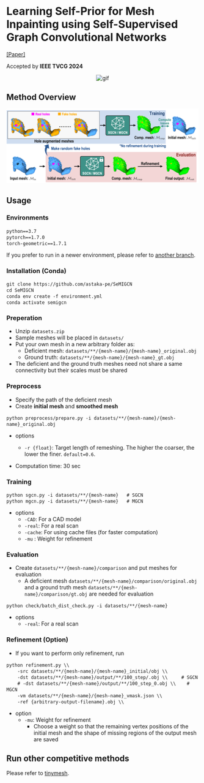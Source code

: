 # Learning Self-Prior for Mesh Inpainting using Self-Supervised Graph Convolutional Networks

[[Paper]](https://arxiv.org/abs/2305.00635)

Accepted by **IEEE TVCG 2024**

<div align="center">
    <img src="docs/semi_anim.gif" alt="gif" width=600><br>
    <h2 align="left">Method Overview</h2>
    <img src="docs/overview.png" alt="overview" width=800><br>
</div>

## Usage

### Environments

```
python==3.7
pytorch==1.7.0
torch-geometric==1.7.1
```

If you prefer to run in a newer environment, please refer to [another branch](https://github.com/astaka-pe/SeMIGCN/tree/torch-1.13-docker).

### Installation (Conda)

```
git clone https://github.com/astaka-pe/SeMIGCN
cd SeMIGCN
conda env create -f environment.yml
conda activate semigcn
```

### Preperation

- Unzip `datasets.zip`
- Sample meshes will be placed in `datasets/`
- Put your own mesh in a new arbitrary folder as:
    - Deficient mesh: `datasets/**/{mesh-name}/{mesh-name}_original.obj`
    - Ground truth: `datasets/**/{mesh-name}/{mesh-name}_gt.obj`
- The deficient and the ground truth meshes need not share a same connectivity but their scales must be shared

### Preprocess

- Specify the path of the deficient mesh
- Create **initial mesh** and **smoothed mesh**

```
python preprocess/prepare.py -i datasets/**/{mesh-name}/{mesh-name}_original.obj
```
- options
    - `-r {float}`: Target length of remeshing. The higher the coarser, the lower the finer. `default=0.6`.

- Computation time: 30 sec

### Training

```
python sgcn.py -i datasets/**/{mesh-name}   # SGCN
python mgcn.py -i datasets/**/{mesh-name}   # MGCN
```

- options
    - `-CAD`: For a CAD model
    - `-real`: For a real scan
    - `-cache`: For using cache files (for faster computation)
    - `-mu` : Weight for refinement

### Evaluation

- Create `datasets/**/{mesh-name}/comparison` and put meshes for evaluation
    - A deficient mesh `datasets/**/{mesh-name}/comparison/original.obj` and a ground truth mesh `datasets/**/{mesh-name}/comparison/gt.obj` are needed for evaluation

```
python check/batch_dist_check.py -i datasets/**/{mesh-name}
```

- options
    - `-real`: For a real scan


### Refinement (Option)

- If you want to perform only refinement, run

```
python refinement.py \\
    -src datasets/**/{mesh-name}/{mesh-name}_initial/obj \\
    -dst datasets/**/{mesh-name}/output/**/100_step/.obj \\     # SGCN
    # -dst datasets/**/{mesh-name}/output/**/100_step_0.obj \\    # MGCN
    -vm datasets/**/{mesh-name}/{mesh-name}_vmask.json \\
    -ref {arbitrary-output-filename}.obj \\
```

- option
  - `-mu`: Weight for refinement
    - Choose a weight so that the remaining vertex positions of the initial mesh and the shape of missing regions of the output mesh are saved

## Run other competitive methods

Please refer to [tinymesh](https://github.com/tatsy/tinymesh).

<!-- ### MeshFix [Attene 2010]

```
python meshfix.py -i datasets/**/{mesh-name}
```

### Context-based Coherent Surface Completion [Harary+ 2014]

```
conda activate tinymesh
python context_fill.py -i datasets/**/{mesh-name}
``` -->
